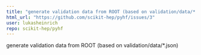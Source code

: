 ```yaml
---
title: "generate validation data from ROOT (based on validation/data/*.json)"
html_url: "https://github.com/scikit-hep/pyhf/issues/3"
user: lukasheinrich
repo: scikit-hep/pyhf
---
```


generate validation data from ROOT (based on validation/data/*.json)